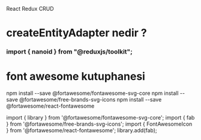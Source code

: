 React Redux CRUD

# createEntityAdapter nedir ? 




### import { nanoid } from "@reduxjs/toolkit";


# font awesome kutuphanesi 
npm install --save @fortawesome/fontawesome-svg-core
npm install --save @fortawesome/free-brands-svg-icons
npm install --save @fortawesome/react-fontawesome

import { library } from '@fortawesome/fontawesome-svg-core';
import { fab } from '@fortawesome/free-brands-svg-icons';
import { FontAwesomeIcon } from '@fortawesome/react-fontawesome';
library.add(fab);